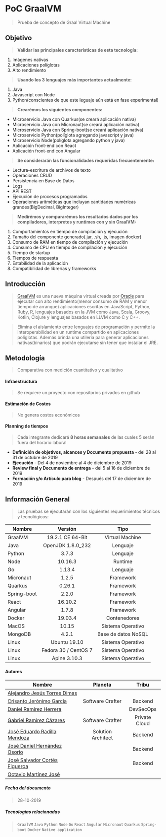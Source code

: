 
# PoC GraalVM
> Prueba de concepto de Graal Virtual Machine


## Objetivo
> **Validar las principales características de esta tecnología:**
1. Imágenes nativas
2. Aplicaciones políglotas
3. Alto rendimiento
 
> **Usando los 3 lenguajes más importantes actualmente:**
1. Java
2. Javascript con Node
3. Python(conscientes de que este leguaje aún está en fase experimental)

> **Crearémos los siguientes componentes:** 
* Microservicio Java con Quarkus(se creará aplicación nativa)
* Microservicio Java con Micronaut(se creará aplicación nativa)
* Microservicio Java con Spring-boot(se creará aplicación nativa)
* Microservicio Python(políglota agregando javascript y java)
* Microservicio Node(políglota agregando python y java)
* Aplicación front-end con React
* Aplicación front-end con Angular
 
 > **Se considerarán las funcionalidades requeridas frecuentemente:**
 * Lectura-escritura de archivos de texto
 * Operaciones CRUD
 * Persistencia en Base de Datos
 * Logs
 * API REST
 * Ejecución de procesos programados
 * Operaciones aritméticas que incluyan cantidades numéricas grandes(BigDecimal, BigInteger)
 
 > **Medirémos y compararémos los resultados dados por los compiladores, interpretes y runtimes con y sin GraalVM:**
 1. Comportamientos en tiempo de compilación y ejecución
 2. Tamaño del componente generado(.jar, .sh, .js, imagen docker)
 2. Consumo de RAM en tiempo de compilación y ejecución
 3. Consumo de CPU en tiempo de compilación y ejecución
 4. Tiempo de startup
 5. Tiempos de respuesta
 6. Estabilidad de la aplicación
 7. Compatibilidad de librerías y frameworks

## Introducción
> [GraalVM](https://www.graalvm.org) es una nueva máquina virtual creada por [Oracle](https://www.oracle.com/index.html) para ejecutar con alto rendimiento(menor consumo de RAM y menor tiempo de arranque) aplicaciones escritas en JavaScript, Python, Ruby, R, lenguajes basados en la JVM como Java, Scala, Groovy, Kotlin, Clojure y lenguajes basados en LLVM como C y C++.
 
> Elimina el aislamiento entre lenguajes de programación y permite la interoperabilidad en un runtime compartido en aplicaciones políglotas. Además brinda una utilería para generar aplicaciones nativas(binarios) que podrán ejecutarse sin tener que instalar el JRE.

## Metodología
> Comparativa con medición cuantitativo y cualitativo


#### Infraestructura
> Se requiere un proyecto con repositorios privados en github


#### Estimación de Costes
> No genera costos económicos


#### Planning de tiempos
> Cada integrante dedicará **8 horas semanales** de las cuales 5 serán fuera del horario laboral

* **Definición de objetivos, alcances y Documento propuesta** - del 28 al 31 de octubre de 2019
* **Ejecución** - Del 4 de noviembre al 4 de diciembre de 2019
* **Review final y Documento de entrega** - del 5 al 16 de diciembre de 2019
* **Formación y/o Artículo para blog** - Después del 17 de diciembre de 2019


## Información General
> Las pruebas se ejecutarán con los siguientes requerimientos técnicos y tecnológicos:

| Nombre        | Versión       | Tipo  |
| ------------- |:-------------:| :-----:|
| GraalVM | 19.2.1 CE 64-Bit | Virtual Machine |
| Java | OpenJDK 1.8.0_232 | Lenguaje |
| Python | 3.7.3 | Lenguaje |
| Node | 10.16.3 | Runtime |
| Go | 1.13.4 | Lenguaje |
| Micronaut | 1.2.5 | Framework |
| Quarkus | 0.26.1 | Framework |
| Spring-boot | 2.2.0 | Framework |
| React | 16.10.2 | Framework |
| Angular | 1.7.8 | Framework |
| Docker | 19.03.4 | Contenedores |
| MacOS | 10.15 | Sistema Operativo |
| MongoDB | 4.2.1 | Base de datos NoSQL |
| Linux | Ubuntu 19.10 | Sistema Operativo |
| Linux | Fedora 30 / CentOS 7 | Sistema Operativo |
| Linux | Apine 3.10.3 | Sistema Operativo  |

#### Autores

| Nombre        | Planeta       | Tribu  |
| ------------- |:-------------:| :-----:|
| [Alejandro Jesús Torres Dimas](alejandrojesus.torres.dimas.next@bbva.com) |  |  |
| [Crisanto Jerónimo García](crisanto.jeronimo.next@gmail.com) | Software Crafter | Backend |
| [Daniel Ramírez Herrera](daniel.ramirez3.next@bbva.com) |  | DevSecOps |
| [Gabriel Ramírez Cázares](gabriel.ramirez.cazarez.next@bbva.com) | Software Crafter | Private Cloud |
| [José Eduardo Radilla Mendoza](joseeduardo.radilla.next@bbva.com) | Solution Architect | Backend |
| [José Daniel Hernández Osorio](josedaniel.hernandez.osorio.next@bbva.com) |  | Backend |
| [José Salvador Cortés Figueroa](josesalvador.cortes.next@bbva.com) |  | Backend |
| [Octavio Martínez José](octavio.martinez.jose.next@bbva.com) |  |  |


##### Fecha del documento
> 28-10-2019


##### Tecnologías relacionadas
> `GraalVM` `Java` `Python` `Node`  `Go`  `React`  `Angular`  `Micronaut`  `Quarkus`  `Spring-boot`  `Docker`  `Native application`
